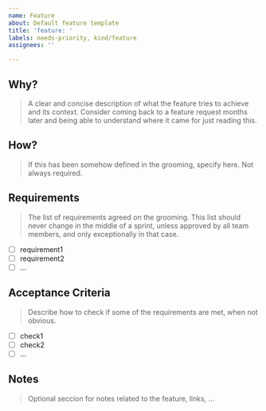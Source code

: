```yaml
---
name: Feature
about: Default feature template
title: 'feature: '
labels: needs-priority, kind/feature
assignees: ''

---
```


## Why?

> A clear and concise description of what the feature tries to achieve and its context. Consider coming back to a feature request months later and being able to understand where it came for just reading this.

## How?

> If this has been somehow defined in the grooming, specify here. Not always required.

## Requirements

> The list of requirements agreed on the grooming. This list should never change in the middle of a sprint, unless approved by all team members, and only exceptionally in that case.

 - [ ] requirement1
 - [ ] requirement2
 - [ ] ...

## Acceptance Criteria

> Describe how to check if some of the requirements are met, when not obvious.

 - [ ] check1
 - [ ] check2
 - [ ] ...

## Notes

> Optional seccion for notes related to the feature, links, ...
